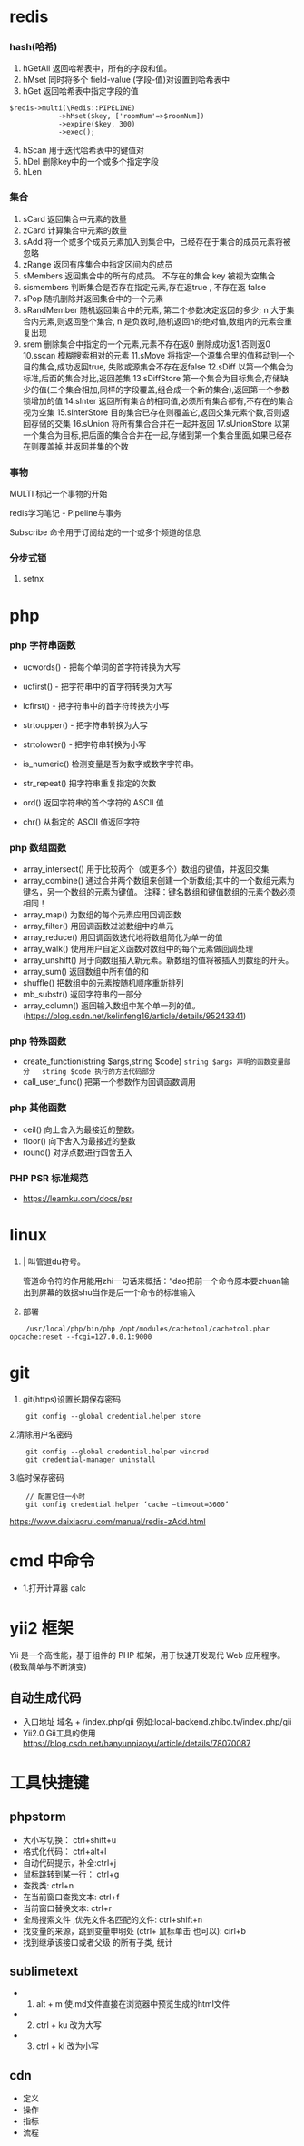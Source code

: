 # redis
### hash(哈希)
1. hGetAll 返回哈希表中，所有的字段和值。
2. hMset   同时将多个 field-value (字段-值)对设置到哈希表中
3. hGet    返回哈希表中指定字段的值
```
$redis->multi(\Redis::PIPELINE)
            ->hMset($key, ['roomNum'=>$roomNum])
            ->expire($key, 300)
            ->exec();
```
4. hScan   用于迭代哈希表中的键值对 
5. hDel    删除key中的一个或多个指定字段
6. hLen    

### 集合

1. sCard  返回集合中元素的数量
2. zCard  计算集合中元素的数量
3. sAdd   将一个或多个成员元素加入到集合中，已经存在于集合的成员元素将被忽略
4. zRange 返回有序集合中指定区间内的成员
5. sMembers 返回集合中的所有的成员。 不存在的集合 key 被视为空集合
6. sismembers 判断集合是否存在指定元素,存在返true , 不存在返 false
7. sPop    随机删除并返回集合中的一个元素
8. sRandMember  随机返回集合中的元素, 第二个参数决定返回的多少; n 大于集合内元素,则返回整个集合, n 是负数时,随机返回n的绝对值,数组内的元素会重复出现
9. srem    删除集合中指定的一个元素,元素不存在返0 删除成功返1,否则返0
10.sscan   模糊搜索相对的元素
11.sMove   将指定一个源集合里的值移动到一个目的集合,成功返回true, 失败或源集合不存在返false
12.sDiff   以第一个集合为标准,后面的集合对比,返回差集
13.sDiffStore  第一个集合为目标集合,存储缺少的值(三个集合相加,同样的字段覆盖,组合成一个新的集合),返回第一个参数锁增加的值
14.sInter  返回所有集合的相同值,必须所有集合都有,不存在的集合视为空集
15.sInterStore  目的集合已存在则覆盖它,返回交集元素个数,否则返回存储的交集
16.sUnion  将所有集合合并在一起并返回
17.sUnionStore  以第一个集合为目标,把后面的集合合并在一起,存储到第一个集合里面,如果已经存在则覆盖掉,并返回并集的个数




### 事物

MULTI 标记一个事物的开始

redis学习笔记 - Pipeline与事务

Subscribe 命令用于订阅给定的一个或多个频道的信息

### 分步式锁
1. setnx
<!-- LockRedis::self()->lock($lockKey)
	 LockRedis::self()->unLock($lockKey); 
-->

# php

### php 字符串函数

- ucwords() - 把每个单词的首字符转换为大写
- ucfirst() - 把字符串中的首字符转换为大写
- lcfirst() - 把字符串中的首字符转换为小写
- strtoupper() - 把字符串转换为大写
- strtolower() - 把字符串转换为小写

- is_numeric() 检测变量是否为数字或数字字符串。
- str_repeat() 把字符串重复指定的次数
- ord() 返回字符串的首个字符的 ASCII 值
- chr() 从指定的 ASCII 值返回字符

### php 数组函数

- array_intersect() 用于比较两个（或更多个）数组的键值，并返回交集
- array_combine()   通过合并两个数组来创建一个新数组;其中的一个数组元素为键名，另一个数组的元素为键值。 注释：键名数组和键值数组的元素个数必须相同！
- array_map()      为数组的每个元素应用回调函数
- array_filter()   用回调函数过滤数组中的单元
- array_reduce()   用回调函数迭代地将数组简化为单一的值
- array_walk()     使用用户自定义函数对数组中的每个元素做回调处理
- array_unshift()  用于向数组插入新元素。新数组的值将被插入到数组的开头。
- array_sum()      返回数组中所有值的和
- shuffle()        把数组中的元素按随机顺序重新排列
- mb_substr()      返回字符串的一部分
- array_column()   返回输入数组中某个单一列的值。 (https://blog.csdn.net/kelinfeng16/article/details/95243341)

### php 特殊函数

- create_function(string $args,string $code)  `string $args 声明的函数变量部分   string $code 执行的方法代码部分`
- call_user_func()  把第一个参数作为回调函数调用



### php 其他函数
- ceil()  向上舍入为最接近的整数。
- floor() 向下舍入为最接近的整数
- round() 对浮点数进行四舍五入


###  PHP PSR 标准规范

- https://learnku.com/docs/psr


# linux 

1. |  叫管道du符号。

	管道命令符的作用能用zhi一句话来概括：“dao把前一个命令原本要zhuan输出到屏幕的数据shu当作是后一个命令的标准输入

2.  部署
```
	/usr/local/php/bin/php /opt/modules/cachetool/cachetool.phar opcache:reset --fcgi=127.0.0.1:9000 

```


# git

1. git(https)设置长期保存密码
```
	git config --global credential.helper store

```
2.清除用户名密码
```
	git config --global credential.helper wincred
	git credential-manager uninstall

```
3.临时保存密码
```
    // 配置记住一小时
	git config credential.helper ‘cache –timeout=3600’

```


https://www.daixiaorui.com/manual/redis-zAdd.html





# cmd 中命令

- 1.打开计算器
calc









# yii2 框架

Yii 是一个高性能，基于组件的 PHP 框架，用于快速开发现代 Web 应用程序。 (极致简单与不断演变)


## 自动生成代码 
- 入口地址 域名 + /index.php/gii  例如:local-backend.zhibo.tv/index.php/gii
- Yii2.0 Gii工具的使用   https://blog.csdn.net/hanyunpiaoyu/article/details/78070087






# 工具快捷键

## phpstorm
- 大小写切换： ctrl+shift+u
- 格式化代码： ctrl+alt+l
- 自动代码提示，补全:ctrl+j 
- 鼠标跳转到某一行： ctrl+g
- 查找类: ctrl+n
- 在当前窗口查找文本: ctrl+f
- 当前窗口替换文本: ctrl+r
- 全局搜索文件 ,优先文件名匹配的文件: ctrl+shift+n 
- 找变量的来源，跳到变量申明处 (ctrl+ 鼠标单击 也可以): cirl+b 
- 找到继承该接口或者父级 的所有子类, 统计	
​​​​

## sublimetext
- 1. alt + m  使.md文件直接在浏览器中预览生成的html文件
- 2. ctrl + ku    改为大写
- 3. ctrl + kl    改为小写


## cdn 
- 定义
- 操作
- 指标
- 流程




